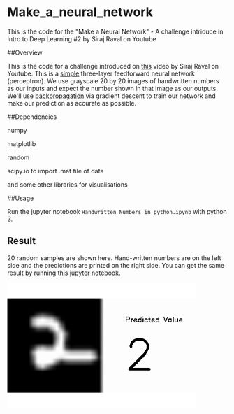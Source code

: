 # Make_a_neural_network
This is the code for the "Make a Neural Network" - A challenge intriduce in Intro to Deep Learning #2 by Siraj Raval on Youtube

##Overview

This is the code for a challenge introduced on [this](https://youtu.be/p69khggr1Jo) video by Siraj Raval on Youtube. This is a [simple](http://computing.dcu.ie/~humphrys/Notes/Neural/single.neural.html) three-layer feedforward neural network (perceptron). We use grayscale 20 by 20 images of handwritten numbers as our inputs and expect the number shown in that image as our outputs. We'll use [backpropagation](http://neuralnetworksanddeeplearning.com/chap2.html) via gradient descent to train our network and make our prediction as accurate as possible.

##Dependencies

numpy

matplotlib

random

scipy.io to import .mat file of data

and some other libraries for visualisations

##Usage

Run the jupyter notebook ``Handwritten Numbers in python.ipynb`` with python 3.

## Result
20 random samples are shown here. Hand-written numbers are on the left side and the predictions are printed on the right side. You can get the same result by running [this jupyter notebook](https://github.com/yosoufe/Make_a_neural_network/blob/master/Handwritten%20Numbers%20in%20python.ipynb).


![alt text](anim.gif "Sample Output")

